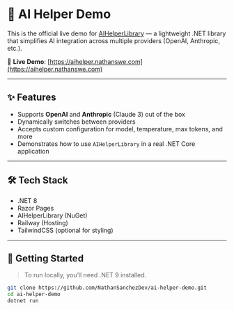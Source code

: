 # 🧠 AI Helper Demo

This is the official live demo for [AIHelperLibrary](https://github.com/NathanSanchezDev/ai-helper-libary) — a lightweight .NET library that simplifies AI integration across multiple providers (OpenAI, Anthropic, etc.).

🔗 **Live Demo**: [https://aihelper.nathanswe.com](https://aihelper.nathanswe.com)

---

## ✨ Features

- Supports **OpenAI** and **Anthropic** (Claude 3) out of the box
- Dynamically switches between providers
- Accepts custom configuration for model, temperature, max tokens, and more
- Demonstrates how to use `AIHelperLibrary` in a real .NET Core application

---

## 🛠️ Tech Stack

- .NET 8
- Razor Pages
- AIHelperLibrary (NuGet)
- Railway (Hosting)
- TailwindCSS (optional for styling)

---

## 🚀 Getting Started

> To run locally, you’ll need .NET 9 installed.

```bash
git clone https://github.com/NathanSanchezDev/ai-helper-demo.git
cd ai-helper-demo
dotnet run
